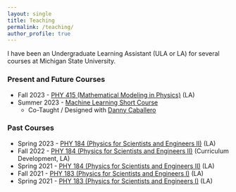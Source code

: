 ```yaml
---
layout: single
title: Teaching
permalink: /teaching/
author_profile: true
---
```



I have been an Undergraduate Learning Assistant (ULA or LA) for several courses at Michigan State University.

### Present and Future Courses
-   Fall 2023 - [PHY 415 (Mathematical Modeling in Physics)](https://valentine-alia.github.io/phy415fall23/content/intro.html) (LA)
-   Summer 2023 - [Machine Learning Short Course](https://dannycaballero.info/MSU_REU_ML_course/intro.html)
    - Co-Taught / Designed with [Danny Caballero](https://dannycab.github.io)

### Past Courses

- Spring 2023 - [PHY 184 (Physics for Scientists and
    Engineers II)](https://www.msuperl.org/wikis/pcubed/doku.php) (LA)
- Fall 2022 - [PHY 184 (Physics for Scientists and
    Engineers II)](https://www.msuperl.org/wikis/pcubed/doku.php) (Curriculum Development, LA)
- Spring 2021 - [PHY 184 (Physics for Scientists and
    Engineers II)](https://www.msuperl.org/wikis/pcubed/doku.php) (LA)
- Fall 2021 - [PHY 183 (Physics for Scientists and
    Engineers I)](https://www.msuperl.org/wikis/pcubed/doku.php) (LA)
- Spring 2021 - [PHY 183 (Physics for Scientists and
    Engineers I)](https://www.msuperl.org/wikis/pcubed/doku.php) (LA)



